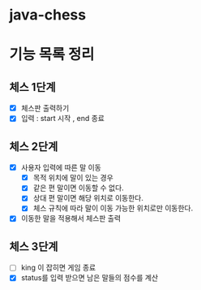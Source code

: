 # java-chess

# 기능 목록 정리

## 체스 1단계
- [x] 체스판 출력하기
- [x] 입력 : start 시작 , end 종료

## 체스 2단계
- [x] 사용자 입력에 따른 말 이동
    - [x] 목적 위치에 말이 있는 경우
    - [x] 같은 편 말이면 이동할 수 없다.
    - [x] 상대 편 말이면 해당 위치로 이동한다.
    - [x] 체스 규칙에 따라 말이 이동 가능한 위치로만 이동한다.
- [x] 이동한 말을 적용해서 체스판 출력

## 체스 3단계
- [ ] king 이 잡히면 게임 종료
- [x] status를 입력 받으면 남은 말들의 점수를 계산